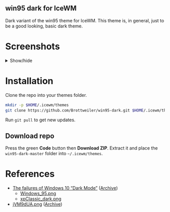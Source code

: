 win95 dark for IceWM
--------------------

Dark variant of the win95 theme for IceWM.
This theme is, in general, just to be a good looking, basic dark theme.

# Screenshots

<details><summary>Show/hide</summary>
![](https://raw.githubusercontent.com/Brottweiler/win95-dark/gh-pages/screenshot1.webp)

![](https://raw.githubusercontent.com/Brottweiler/win95-dark/gh-pages/screenshot2.webp)
</details>

# Installation

Clone the repo into your themes folder.
```bash
mkdir -p $HOME/.icewm/themes
git clone https://github.com/Brottweiler/win95-dark.git $HOME/.icewm/themes
```
Run `git pull` to get new updates.

## Download repo

Press the green **Code** button then **Download ZIP**. Extract it and place the `win95-dark-master` folder into `~/.icewm/themes`.

# References

- [The failures of Windows 10 “Dark Mode”](https://bc-programming.com/blogs/2019/04/the-failures-of-windows-10-dark-mode/) ([Archive](https://archive.ph/KAHEU))
	- [Windows_95.png](https://archive.ph/NmqGr)
	- [xpClassic_dark.png](https://archive.ph/BAqus)
- [jVM9dUA.png](https://i.imgur.com/jVM9dUA.png) ([Archive](https://archive.ph/wP5L4))
